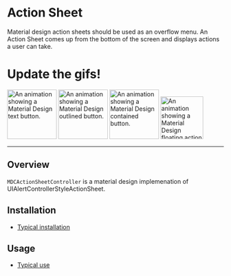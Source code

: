 # Action Sheet

<!-- badges -->

Material design action sheets should be used as an overflow menu. An Action Sheet comes up from the bottom of
the screen and displays actions a user can take.

# Update the gifs!
<img src="assets/text.gif" alt="An animation showing a Material Design text button." width="115"> <img src="assets/outlined.gif" alt="An animation showing a Material Design outlined button." width="115"> <img src="assets/contained.gif" alt="An animation showing a Material Design contained button." width="115"> <img src="assets/fab.gif" alt="An animation showing a Material Design floating action button." width="99">

<!-- design-and-api -->

<!-- toc -->

- - -

## Overview

`MDCActionSheetController` is a material design implemenation of UIAlertControllerStyleActionSheet.

## Installation

- [Typical installation](../../../docs/component-installation.md)

## Usage

- [Typical use](typical-use.md)

